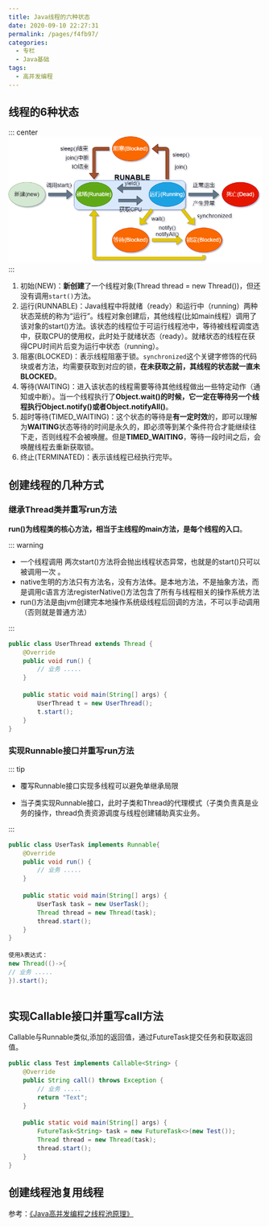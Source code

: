 ```yaml
---
title: Java线程的六种状态
date: 2020-09-10 22:27:31
permalink: /pages/f4fb97/
categories: 
  - 专栏
  - Java基础
tags: 
  - 高并发编程
---
```


## 线程的6种状态 

::: center
![](/img/7/thread.png)
:::

<!-- more -->

1. 初始(NEW)：**新创建**了一个线程对象(Thread thread = new Thread())，但还没有调用`start()`方法。
2. 运行(RUNNABLE)：Java线程中将就绪（ready）和运行中（running）两种状态笼统的称为“运行”。线程对象创建后，其他线程(比如main线程）调用了该对象的start()方法。该状态的线程位于可运行线程池中，等待被线程调度选中，获取CPU的使用权，此时处于就绪状态（ready）。就绪状态的线程在获得CPU时间片后变为运行中状态（running）。
3. 阻塞(BLOCKED)：表示线程阻塞于锁。`synchronized`这个关键字修饰的代码块或者方法，均需要获取到对应的锁，**在未获取之前，其线程的状态就一直未BLOCKED**。
4. 等待(WAITING)：进入该状态的线程需要等待其他线程做出一些特定动作（通知或中断）。当一个线程执行了**Object.wait()**的时候，它一定在等待另一个线程执行**Object.notify()**或者**Object.notifyAll()**。
5. 超时等待(TIMED_WAITING)：这个状态的等待是**有一定时效**的，即可以理解为**WAITING**状态等待的时间是永久的，即必须等到某个条件符合才能继续往下走，否则线程不会被唤醒。但是**TIMED_WAITING**，等待一段时间之后，会唤醒线程去重新获取锁。
6. 终止(TERMINATED)：表示该线程已经执行完毕。

## 创建线程的几种方式

### 继承Thread类并重写run方法

**run()为线程类的核心方法，相当于主线程的main方法，是每个线程的入口**。

::: warning

- 一个线程调用 两次start()方法将会抛出线程状态异常，也就是的start()只可以被调用一次 。
- native生明的方法只有方法名，没有方法体。是本地方法，不是抽象方法，而是调用c语言方法registerNative()方法包含了所有与线程相关的操作系统方法
- run()方法是由jvm创建完本地操作系统级线程后回调的方法，不可以手动调用（否则就是普通方法）

:::

```java
public class UserThread extends Thread {
    @Override
    public void run() {
        // 业务 .....
    }
    
    public static void main(String[] args) {
        UserThread t = new UserThread();
        t.start();
    }
}
```

### 实现Runnable接口并重写run方法

::: tip

- 覆写Runnable接口实现多线程可以避免单继承局限

- 当子类实现Runnable接口，此时子类和Thread的代理模式（子类负责真是业务的操作，thread负责资源调度与线程创建辅助真实业务。

:::

```java
public class UserTask implements Runnable{
    @Override
    public void run() {
        // 业务 .....
    }

    public static void main(String[] args) {
        UserTask task = new UserTask();
        Thread thread = new Thread(task);
        thread.start();
    }
}

使用λ表达式：
new Thread(()->{
// 业务 .....            
}).start();
	
```

## 实现Callable接口并重写call方法

Callable与Runnable类似,添加的返回值，通过FutureTask提交任务和获取返回值。

```java
public class Test implements Callable<String> {
    @Override
    public String call() throws Exception {
        // 业务 .....
        return "Text";
    }

    public static void main(String[] args) {
        FutureTask<String> task = new FutureTask<>(new Test());
        Thread thread = new Thread(task);
        thread.start();
    }
}
```

## 创建线程池复用线程

参考：<a href="/pages/78a24d/">《Java高并发编程之线程池原理》</a> 